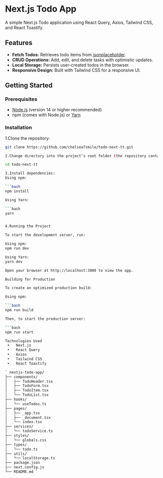 # Next.js Todo App

A simple Next.js Todo application using React Query, Axios, Tailwind CSS, and React Toastify.

## Features

- **Fetch Todos:** Retrieves todo items from [jsonplaceholder](https://jsonplaceholder.typicode.com/todos).
- **CRUD Operations:** Add, edit, and delete tasks with optimistic updates.
- **Local Storage:** Persists user-created todos in the browser.
- **Responsive Design:** Built with Tailwind CSS for a responsive UI.

## Getting Started

### Prerequisites

- [Node.js](https://nodejs.org/) (version 14 or higher recommended)
- npm (comes with Node.js) or [Yarn](https://yarnpkg.com/)

### Installation

1.Clone the repository:

   ```bash
   git clone https://github.com/chelsea7smile/todo-next-tt.git

2.Change directory into the project’s root folder (the repository contains multiple files and directories):

cd todo-next-tt

3.Install dependencies:
Using npm:

```bash
npm install

Using Yarn:

```bash 
yarn


4.Running the Project

To start the development server, run:

Using npm:
npm run dev

Using Yarn:
yarn dev

  Open your browser at http://localhost:3000 to view the app.

  Building for Production

  To create an optimized production build:

Using npm:

```bash
npm run build

Then, to start the production server:

```bash
npm run start

  Technologies Used
    •	Next.js
    •	React Query
    •	Axios
    •	Tailwind CSS
    •	React Toastify

   ` nextjs-todo-app/
  ├── components/
  │   ├── TodoHeader.tsx
  │   ├── TodoForm.tsx
  │   ├── TodoItem.tsx
  │   └── TodoList.tsx
  ├── hooks/
  │   └── useTodos.ts
  ├── pages/
  │   ├── _app.tsx
  │   ├── _document.tsx
  │   └── index.tsx
  ├── services/
  │   └── todoService.ts
  ├── styles/
  │   └── globals.css
  ├── types/
  │   └── todo.ts
  ├── utils/
  │   └── localStorage.ts
  ├── package.json
  ├── next.config.js
  └── README.md `
